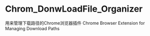 # Chrom_DonwLoadFile_Organizer
用来管理下载路径的Chrome浏览器插件
Chrome Browser Extension for Managing Download Paths
